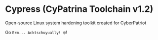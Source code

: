 # Cypress (CyPatrina Toolchain v1.2)

Open-source Linux system hardening toolkit created for CyberPatriot

Go `Erm... Acktschuyually! 🤓`!
